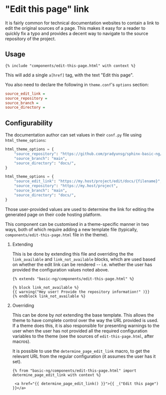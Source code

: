 # "Edit this page" link

It is fairly common for technical documentation websites to contain a link to
edit the original sources of a page. This makes it easy for a reader to quickly
fix a typo and provides a decent way to navigate to the source repository of the
project.

## Usage

```jinja
{% include "components/edit-this-page.html" with context %}
```

This will add a single `a[href]` tag, with the text "Edit this page".

You also need to declare the following in `theme.conf`'s `options` section:

```ini
source_edit_link =
source_repository =
source_branch =
source_directory =
```

## Configurability

The documentation author can set values in their `conf.py` file using
`html_theme_options`:

```python
html_theme_options = {
    "source_repository": "https://github.com/pradyunsg/sphinx-basic-ng/",
    "source_branch": "main",
    "source_directory": "docs/",
}
```

```python
html_theme_options = {
    "source_edit_link": "https://my.host/project/edit/docs/{filename}",
    "source_repository": "https://my.host/project",
    "source_branch": "main",
    "source_directory": "docs/",
}
```

Those user-provided values are used to determine the link for editing the
generated page on their code hosting platform.

This component can be customised in a theme-specific manner in two ways, both of
which require adding a new template file (typically,
`components/edit-this-page.html` file in the theme).

1. Extending

   This is be done by extending this file and overriding the the
   `link_available` and `link_not_available` blocks, which are used based on
   whether the edit link can be rendered -- i.e. whether the user has provided
   the configuration values noted above.

   ```jinja
   {% extends "basic-ng/components/edit-this-page.html" %}

   {% block link_not_available %}
   {{ warning("Hey user! Provide the repository information!" )}}
   {% endblock link_not_available %}
   ```

2. Overriding

   This can be done by _not_ extending the base template. This allows the theme
   to have complete control over the way the URL provided is used. If a theme
   does this, it is also responsible for presenting warnings to the user when
   the user has not provided all the required configuration variables to the
   theme (see the sources of `edit-this-page.html`, after macros).

   It is possible to use the `determine_page_edit_link` macro, to get the
   relevant URL from the regular configuration (it assumes the user has it set).

   ```jinja
   {% from "basic-ng/components/edit-this-page.html" import determine_page_edit_link with context %}

    <a href="{{ determine_page_edit_link() }}">{{ _("Edit this page") }}</a>
   ```
